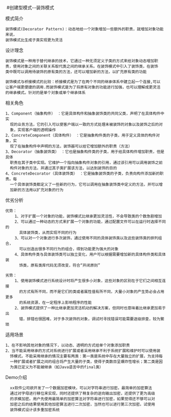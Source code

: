 
  #创建型模式--装饰模式
 
   模式简介
   
    装饰模式(Decorator Pattern)：动态地给一个对象增加一些额外的职责，就增加对象功能来说，
    装饰模式比生成子类实现更为灵活
    
   设计理念
   
    装饰模式是一种用于替代继承的技术，它通过一种无须定义子类的方式来给对象动态增加职
    责，使用对象之间的关联关系取代类之间的继承关系。在装饰模式中引入了装饰类，在装饰
    类中既可以调用待装饰的原有类的方法，还可以增加新的方法，以扩充原有类的功能
    
    装饰模式与桥接模式的比较：桥接模式是为了在两个不同的继承体系中建立起一个连接,可以
    让客户端更便捷的调用.而装饰模式是为了将原有对象的功能进行加强，也可以理解成更灵活
    的继承模式。针对的是单个对象或单个继承体系
    
   相关角色
   
    1、Component（抽象构件） ：它是具体构件和抽象装饰类的共同父类，声明了在具体构件中实
      现的业务方法，它的引入可以使客户端以一致的方式处理未被装饰的对象以及装饰之后的对
      象，实现客户端的透明操作
    2、ConcreteComponent（具体构件） ：它是抽象构件类的子类，用于定义具体的构件对象，实
      现了在抽象构件中声明的方法，装饰器可以给它增加额外的职责（方法）
    3、Decorator（抽象装饰类） ：它也是抽象构件类的子类，用于给具体构件增加职责，但是具体
      职责在其子类中实现。它维护一个指向抽象构件对象的引用，通过该引用可以调用装饰之前
      构件对象的方法，并通过其子类扩展该方法，以达到装饰的目的
    4、ConcreteDecorator（具体装饰类） ：它是抽象装饰类的子类，负责向构件添加新的职责。每
      一个具体装饰类都定义了一些新的行为，它可以调用在抽象装饰类中定义的方法，并可以增
      加新的方法用以扩充对象的行为
    
   优劣分析
   
    优势：
        1、对于扩展一个对象的功能，装饰模式比继承更加灵活性，不会导致类的个数急剧增加
        2、可以通过一种动态的方式来扩展一个对象的功能，通过配置文件可以在运行时选择不同的
          具体装饰类，从而实现不同的行为
        3、可以对一个对象进行多次装饰，通过使用不同的具体装饰类以及这些装饰类的排列组合，
          可以创造出很多不同行为的组合，得到功能更为强大的对象
        4、具体构件类与具体装饰类可以独立变化，用户可以根据需要增加新的具体构件类和具体装
          饰类，原有类库代码无须改变，符合“开闭原则”
        
    劣势：
        1、使用装饰模式进行系统设计时将产生很多小对象，这些对象的区别在于它们之间相互连接
          的方式有所不同，而不是它们的类或者属性值有所不同，大量小对象的产生势必会占用更多
          的系统资源，在一定程序上影响程序的性能
        2、装饰模式提供了一种比继承更加灵活机动的解决方案，但同时也意味着比继承更加易于出
          错，排错也很困难，对于多次装饰的对象，调试时寻找错误可能需要逐级排查，较为繁琐
    
   适用场景
    
    1、在不影响其他对象的情况下，以动态、透明的方式给单个对象添加职责
    2、当不能采用继承的方式对系统进行扩展或者采用继承不利于系统扩展和维护时可以使用装
      饰模式。不能采用继承的情况主要有两类：第一类是系统中存在大量独立的扩展，为支持每
      一种扩展或者扩展之间的组合将产生大量的子类，使得子类数目呈爆炸性增长；第二类是因
      为类已定义为不能被继承（如Java语言中的final类） 
   
   Demo介绍
   
      xx软件公司欲开发了一个数据加密模块，可以对字符串进行加密。最简单的加密算法
      通过对字母进行移位来实现，同时还提供了稍复杂的逆向输出加密，还提供了更为高级
      的求模加密。用户先使用最简单的加密算法对字符串进行加密，如果觉得还不够可以对
      加密之后的结果使用其他加密算法进行二次加密，当然也可以进行第三次加密。试使用
      装饰模式设计该多重加密系统
    

   
   

   
